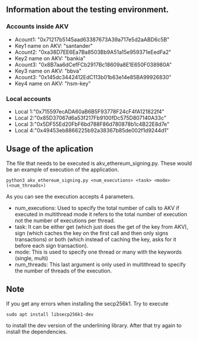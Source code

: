 ## Information about the testing environment.
### Accounts inside AKV
- Acount1: "0x71217b5145aad63387673A39a717e5d2aABD6c5B"
- Key1 name on AKV: "santander"
- Acount2: "0xa38D7EE6Ea7Ba8503Bb9A51a15e959371eEedFa2"
- Key2 name on AKV: "bankia"
- Acount3: "0x8B7aa6dCefFCb2917Bc18609a8E1E650F038980A"
- Key3 name on AKV: "bbva"
- Acount3: "0x145dc3442412EdC113b01b63e14e85BA99926830"
- Key4 name on AKV: "hsm-key"

### Local accounts
- Local 1:"0x715597ecADA60aB6B5F93778F24cF4fA121822f4"
- Local 2:"0x85D37067d6a53f217Fb9100fDc575D807140A33c"
- Local 3:"0x5DF55Ed20FbF6bd788F86d780878b1c4B22E8d7e"
- Local 4:"0x49453eb8866225b92a38367b85de002f1d9244d1"

## Usage of the aplication
The file that needs to be executed is akv_ethereum_signing.py. These would be an example of execution of the application.
```
python3 akv_ethereum_signing.py <num_executions> <task> <mode> (<num_threads>)
```
As you can see the execution accepts 4 parameters.
- num_executions: Used to specify the total number of calls to AKV if executed in multithread mode it refers to the total number of execution not the number of executions per thread.
- task: It can be either get (which just does the get of the key from AKV), sign (which caches the key on the first call and then only signs transactions) or both (which instead of caching the key, asks for it before each sign transaction).
- mode: This is used to specify one thread or many with the keywords (single, multi)
- num_threads: This last argument is only used in multithread to specify the number of threads of the execution.

## Note
If you get any errors when installing the secp256k1.
Try to execute
```
sudo apt install libsecp256k1-dev
```
to install the dev version of the underlining library.
After that try again to install the dependencies.